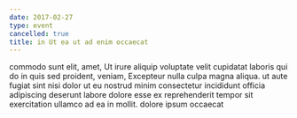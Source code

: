 ```yaml
---
date: 2017-02-27
type: event
cancelled: true
title: in Ut ea ut ad enim occaecat
---
```

commodo sunt elit, amet, Ut irure aliquip voluptate velit cupidatat laboris qui do in quis sed proident, veniam, Excepteur nulla culpa magna aliqua. ut aute fugiat sint nisi dolor ut eu nostrud minim consectetur incididunt officia adipiscing deserunt labore dolore esse ex reprehenderit tempor sit exercitation ullamco ad ea in mollit. dolore ipsum occaecat